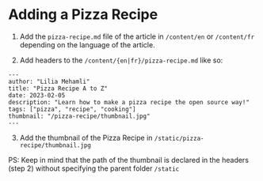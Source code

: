 # Adding a Pizza Recipe

1. Add the `pizza-recipe.md` file of the article in `/content/en` or `/content/fr` depending on the language of the article.

2. Add headers to the `/content/{en|fr}/pizza-recipe.md` like so:

```
---
author: "Lilia Mehamli"
title: "Pizza Recipe A to Z"
date: 2023-02-05
description: "Learn how to make a pizza recipe the open source way!"
tags: ["pizza", "recipe", "cooking"]
thumbnail: "/pizza-recipe/thumbnail.jpg"
---
```

3. Add the thumbnail of the Pizza Recipe in `/static/pizza-recipe/thumbnail.jpg`

PS: Keep in mind that the path of the thumbnail is declared in the headers (step 2) without specifying the parent folder `/static`
